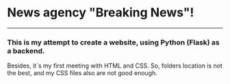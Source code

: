# News agency "Breaking News"!
___
### This is my attempt to create a website, using Python (Flask) as a backend.

Besides, it\`s my first meeting with HTML and CSS. So, folders location is not 
the best, and my CSS files also are not good enough.